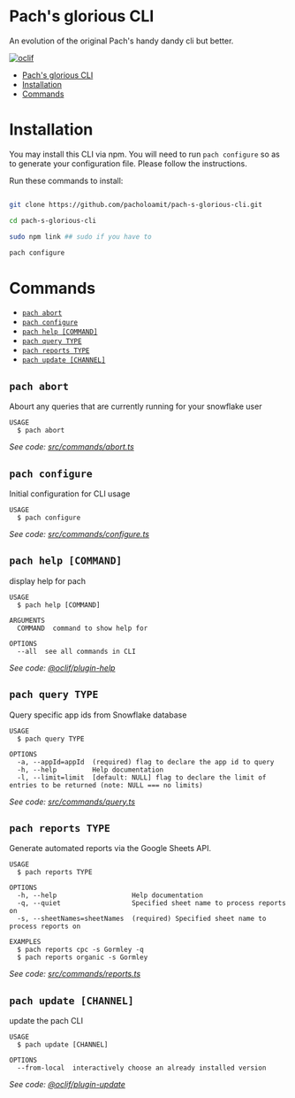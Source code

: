# Pach's glorious CLI

An evolution of the original Pach's handy dandy cli but better.

[![oclif](https://img.shields.io/badge/cli-oclif-brightgreen.svg)](https://oclif.io)

<!-- toc -->

- [Pach's glorious CLI](#pachs-glorious-cli)
- [Installation](#installation)
- [Commands](#commands)
<!-- tocstop -->

# Installation

You may install this CLI via npm. You will need to run `pach configure` so
as to generate your configuration file. Please follow the instructions.

Run these commands to install:

```bash

git clone https://github.com/pacholoamit/pach-s-glorious-cli.git

cd pach-s-glorious-cli

sudo npm link ## sudo if you have to

pach configure

```

# Commands

<!-- commands -->

- [`pach abort`](#pach-abort)
- [`pach configure`](#pach-configure)
- [`pach help [COMMAND]`](#pach-help-command)
- [`pach query TYPE`](#pach-query-type)
- [`pach reports TYPE`](#pach-reports-type)
- [`pach update [CHANNEL]`](#pach-update-channel)

## `pach abort`

Abourt any queries that are currently running for your snowflake user

```
USAGE
  $ pach abort
```

_See code: [src/commands/abort.ts](https://github.com/pacholoamit/pach-s-glorious-cli/blob/v3.1.0/src/commands/abort.ts)_

## `pach configure`

Initial configuration for CLI usage

```
USAGE
  $ pach configure
```

_See code: [src/commands/configure.ts](https://github.com/pacholoamit/pach-s-glorious-cli/blob/v3.1.0/src/commands/configure.ts)_

## `pach help [COMMAND]`

display help for pach

```
USAGE
  $ pach help [COMMAND]

ARGUMENTS
  COMMAND  command to show help for

OPTIONS
  --all  see all commands in CLI
```

_See code: [@oclif/plugin-help](https://github.com/oclif/plugin-help/blob/v3.2.2/src/commands/help.ts)_

## `pach query TYPE`

Query specific app ids from Snowflake database

```
USAGE
  $ pach query TYPE

OPTIONS
  -a, --appId=appId  (required) flag to declare the app id to query
  -h, --help         Help documentation
  -l, --limit=limit  [default: NULL] flag to declare the limit of entries to be returned (note: NULL === no limits)
```

_See code: [src/commands/query.ts](https://github.com/pacholoamit/pach-s-glorious-cli/blob/v3.1.0/src/commands/query.ts)_

## `pach reports TYPE`

Generate automated reports via the Google Sheets API.

```
USAGE
  $ pach reports TYPE

OPTIONS
  -h, --help                   Help documentation
  -q, --quiet                  Specified sheet name to process reports on
  -s, --sheetNames=sheetNames  (required) Specified sheet name to process reports on

EXAMPLES
  $ pach reports cpc -s Gormley -q
  $ pach reports organic -s Gormley
```

_See code: [src/commands/reports.ts](https://github.com/pacholoamit/pach-s-glorious-cli/blob/v3.1.0/src/commands/reports.ts)_

## `pach update [CHANNEL]`

update the pach CLI

```
USAGE
  $ pach update [CHANNEL]

OPTIONS
  --from-local  interactively choose an already installed version
```

_See code: [@oclif/plugin-update](https://github.com/oclif/plugin-update/blob/v1.5.0/src/commands/update.ts)_

<!-- commandsstop -->
